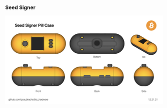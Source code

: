 ### Seed Signer

<img src="https://github.com/pcsubirachs/btc_hardware/blob/main/img/ss_pill.jpeg " alt="drawing" align="middle" width="800"/>

